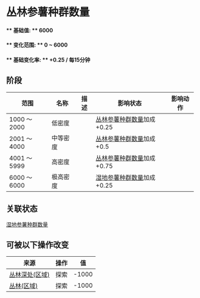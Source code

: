 # 丛林参薯种群数量  
#### ** 基础值: ** 6000   
#### ** 变化范围: ** 0 ~ 6000  
#### ** 基础变化率: ** +0.25 / 每15分钟  
## 阶段  
范围  |  名称  |  描述  |  影响状态  |  影响动作  
----  |  ----  |  ----  |  ----  |  ----  
1000 ～ 2000  |  低密度  |    |  [丛林参薯种群数量](Yam_JunglePop.md)加成+0.25  |    
2001 ～ 4000  |  中等密度  |    |  [丛林参薯种群数量](Yam_JunglePop.md)加成+0.5  |    
4001 ～ 5999  |  高密度  |    |  [丛林参薯种群数量](Yam_JunglePop.md)加成+0.75  |    
6000 ～ 6000  |  极高密度  |    |  [湿地参薯种群数量](Yam_WetlandsPop.md)加成+0.25  |    
## 关联状态  
[湿地参薯种群数量](Yam_WetlandsPop.md)  
## 可被以下操作改变  
来源  |  操作  |  值  
----  |  ----  |  ----  
[丛林深处(区域)](DeepJungle.md)  |  探索  |  -1000  
[丛林(区域)](Jungle.md)  |  探索  |  -1000  
